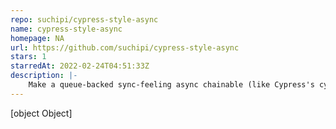 ```yaml
---
repo: suchipi/cypress-style-async
name: cypress-style-async
homepage: NA
url: https://github.com/suchipi/cypress-style-async
stars: 1
starredAt: 2022-02-24T04:51:33Z
description: |-
    Make a queue-backed sync-feeling async chainable (like Cypress's cy) for anything
---
```


[object Object]
